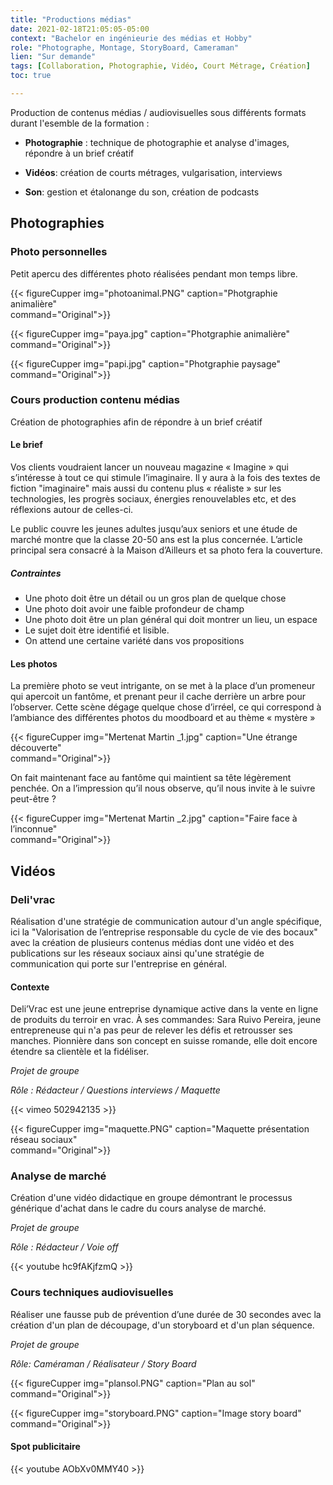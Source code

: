 ```yaml
---
title: "Productions médias"
date: 2021-02-18T21:05:05-05:00
context: "Bachelor en ingénieurie des médias et Hobby"
role: "Photographe, Montage, StoryBoard, Cameraman"
lien: "Sur demande"
tags: [Collaboration, Photographie, Vidéo, Court Métrage, Création]
toc: true

---
```

Production de contenus médias / audiovisuelles sous différents formats durant l'esemble de la formation : 


* **Photographie** : technique de photographie et analyse d'images, répondre à un brief créatif

* **Vidéos**: création de courts métrages, vulgarisation, interviews

* **Son**: gestion et étalonange du son, création de podcasts


## Photographies

### Photo personnelles

Petit apercu des différentes photo réalisées pendant mon temps libre.

 {{< figureCupper
img="photoanimal.PNG" 
caption="Photgraphie animalière"  
command="Original">}}


 {{< figureCupper
img="paya.jpg" 
caption="Photgraphie animalière"  
command="Original">}}


 {{< figureCupper
img="papi.jpg" 
caption="Photgraphie paysage"  
command="Original">}}

### Cours production contenu médias
Création de photographies afin de répondre à un brief créatif

#### Le brief

Vos clients voudraient lancer un nouveau magazine « Imagine » qui s’intéresse à tout ce qui stimule l’imaginaire. Il y aura à la fois des textes de fiction "imaginaire" mais aussi du contenu plus « réaliste » sur les technologies, les progrès sociaux, énergies renouvelables etc, et des réflexions autour de celles-ci. 

Le public couvre les jeunes adultes jusqu’aux seniors et une étude de marché montre que la classe 20-50 ans est la plus concernée. L’article principal sera consacré à la Maison d’Ailleurs et sa photo fera la couverture.

##### Contraintes

* Une photo doit être un détail ou un gros plan de quelque chose
 * Une photo doit avoir une faible profondeur de champ 
* Une photo doit être un plan général qui doit montrer un lieu, un espace 
* Le sujet doit ètre identifié et lisible.
* On attend une certaine variété dans vos propositions

#### Les photos
La première photo se veut intrigante, on se met à la place d’un promeneur
qui apercoit un fantôme, et prenant peur il cache derrière un
arbre pour l’observer. Cette scène dégage quelque chose d’irréel, ce
qui correspond à l’ambiance des différentes photos du moodboard et
au thème « mystère »

 {{< figureCupper
img="Mertenat Martin _1.jpg" 
caption="Une étrange découverte"  
command="Original">}}

On fait maintenant face au fantôme qui maintient sa tête légèrement
penchée. On a l’impression qu’il nous observe, qu’il nous invite à le
suivre peut-être ?

 {{< figureCupper
img="Mertenat Martin _2.jpg" 
caption="Faire face à l’inconnue"  
command="Original">}}


## Vidéos 
### Deli'vrac
Réalisation d'une stratégie de communication autour d'un angle spécifique, ici la "Valorisation de l’entreprise responsable du cycle de vie des bocaux" avec la création de plusieurs contenus médias dont une vidéo et des publications sur les réseaux sociaux ainsi qu'une stratégie de communication qui porte sur l'entreprise en général.

#### Contexte
Deli’Vrac est une jeune entreprise dynamique active dans la vente en ligne de produits du terroir en vrac. À ses commandes: Sara Ruivo Pereira, jeune entrepreneuse qui n'a pas peur de relever les défis et retrousser ses manches.
Pionnière dans son concept en suisse romande, elle doit encore étendre sa clientèle et la fidéliser.

*Projet de groupe*

*Rôle : Rédacteur / Questions interviews / Maquette*

{{< vimeo 502942135 >}}

 {{< figureCupper
img="maquette.PNG" 
caption="Maquette présentation réseau sociaux"  
command="Original">}}


### Analyse de marché
Création d'une vidéo didactique en groupe démontrant le processus générique d'achat dans le cadre du cours analyse de marché.

*Projet de groupe*

*Rôle : Rédacteur / Voie off*

{{< youtube hc9fAKjfzmQ >}}


### Cours techniques audiovisuelles
Réaliser une fausse pub de prévention d’une durée de 30 secondes avec la création d'un plan de découpage, d'un storyboard et d'un plan séquence.

*Projet de groupe*

*Rôle: Caméraman / Réalisateur / Story Board*

 {{< figureCupper
img="plansol.PNG" 
caption="Plan au sol"  
command="Original">}}

{{< figureCupper
img="storyboard.PNG" 
caption="Image story board"  
command="Original">}}

#### Spot publicitaire
{{< youtube AObXv0MMY40 >}}


